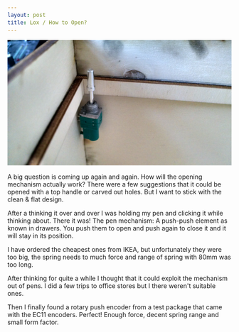 ```yaml
---
layout: post
title: Lox / How to Open?
---
```


![alt text](/images/pushelement.jpg "Logo Title Text 1")

A big question is coming up again and again. How will the opening mechanism actually work?
There were a few suggestions that it could be opened with a top handle or carved out holes.
But I want to stick with the clean & flat design.

After a thinking it over and over I was holding my pen and clicking it while thinking about.
There it was! The pen mechanism: A push-push element as known in drawers.
You push them to open and push again to close it and it will stay in its position.

I have ordered the cheapest ones from IKEA, but unfortunately they were too big,
the spring needs to much force and range of spring with 80mm was too long.

After thinking for quite a while I thought that it could exploit the mechanism out of pens.
I did a few trips to office stores but I there weren't suitable ones.

Then I finally found a rotary push encoder from a test package that came with the
EC11 encoders. Perfect! Enough force, decent spring range and small form factor.
